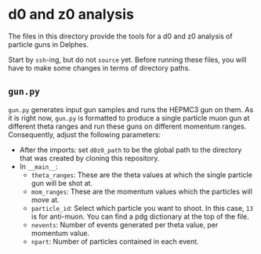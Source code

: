 # d0 and z0 analysis
The files in this directory provide the tools for a d0 and z0 analysis of particle guns in Delphes.

Start by `ssh`-ing, but do not `source` yet. Before running these files, you will have to make some changes in terms of directory paths.

## `gun.py`
`gun.py` generates input gun samples and runs the HEPMC3 gun on them. As it is right now, `gun.py` is formatted to produce a single particle muon gun at different theta ranges and run these guns on different momentum ranges. Consequently, adjust the following parameters:
  - After the imports: set `d0z0_path` to be the global path to the directory that was created by cloning this repository.
  - In `__main__`:
    - `theta_ranges`: These are the theta values at which the single particle gun will be shot at.
    - `mom_ranges`: These are the momentum values which the particles will move at.
    - `particle_id`: Select which particle you want to shoot. In this case, `13` is for anti-muon. You can find a pdg dictionary at the top of the file.
    - `nevents`: Number of events generated per theta value, per momentum value.
    - `npart`: Number of particles contained in each event.
